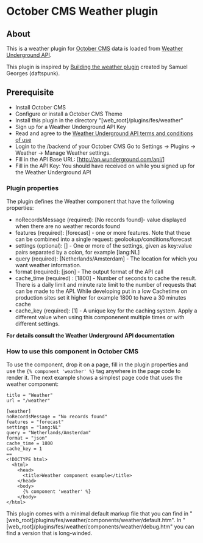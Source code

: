 # October CMS Weather plugin

## About

This is a weather plugin for [October CMS](https://octobercms.com/) data is loaded from [Weather Underground API](https://www.wunderground.com/weather/api/).

This plugin is inspired by [Building the weather plugin](http://octobercms.com/blog/post/building-the-weather-plugin) created by Samuel Georges (daftspunk).

## Prerequisite

* Install October CMS
* Configure or install a October CMS Theme
* Install this plugin in the directory "[web_root]/plugins/fes/weather"
* Sign up for a Weather Underground API Key
* Read and agree to the [Weather Underground API terms and conditions of use](http://www.wunderground.com/weather/api/d/terms.html)
* Login to the /backend of your October CMS Go to Settings -> Plugins -> Weather -> Manage Weather settings.
* Fill in the API Base URL: [http://ap.wunderground.com/api/]
* Fill in the API Key: You should have received on while you signed up for the Weather Underground API

### Plugin properties

The plugin defines the Weather component that have the following properties:

* noRecordsMessage (required): [No records found]- value displayed when there are no weather records found
* features (required): [forecast] - one or more features. Note that these can be combined into a single request: geolookup/conditions/forecast
* settings (optional): [] - One or more of the settings, given as key:value pairs separated by a colon, for example [lang:NL]
* query (required): [Netherlands/Amsterdam] - The location for which you want weather information.
* format (required): [json] - The output format of the API call
* cache_time (required) : [1800] - Number of seconds to cache the result. There is a daily limit and minute rate limit to the number of requests that can be made to the API. While developing put in a low Cachetime on production sites set it higher for example 1800 to have a 30 minutes cache
* cache_key (required): [1] - A unique key for the caching system. Apply a different value when using this componenent multiple times or with different settings.

**For details consult the Weather Underground API documentation**

### How to use this component in October CMS

To use the component, drop it on a page, fill in the plugin properties and use the `{% component 'weather' %}` tag anywhere in the page code to render it. The next example shows a simplest page code that uses the weather component:

```
title = "Weather"
url = "/weather"

[weather]
noRecordsMessage = "No records found"
features = "forecast"
settings = "lang:NL"
query = "Netherlands/Amsterdam"
format = "json"
cache_time = 1800
cache_key = 1
==
<!DOCTYPE html>
  <html>
    <head>
      <title>Weather component example</title>
    </head>
    <body>
      {% component 'weather' %}
    </body>
</html>
```

This plugin comes with a minimal default markup file that you can find in "[web_root]/plugins/fes/weather/components/weather/default.htm". In "[web_root]/plugins/fes/weather/components/weather/debug.htm" you can find a version that is long-winded.
